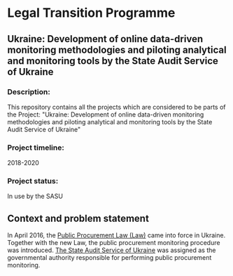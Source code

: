 # Legal Transition Programme

## Ukraine: Development of online data-driven monitoring methodologies and piloting analytical and monitoring tools by the State Audit Service of Ukraine

### Description:
This repository contains all the projects which are considered to be parts of the Project: "Ukraine: Development of online data-driven monitoring methodologies and piloting analytical and monitoring tools by the State Audit Service of Ukraine"

### Project timeline:

2018-2020

### Project status:
In use by the SASU

## Context and problem statement
In April 2016, the [Public Procurement Law (Law)](https://zakon.rada.gov.ua/laws/show/922-19) came into force in Ukraine. Together with the new Law, the public procurement monitoring procedure was introduced. [The State Audit Service of Ukraine](http://www.dkrs.gov.ua/kru/en/) was assigned as the governmental authority responsible for performing public procurement monitoring.
